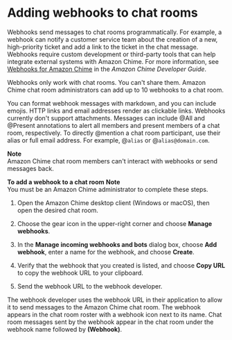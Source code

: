 # Adding webhooks to chat rooms<a name="webhooks"></a>

Webhooks send messages to chat rooms programmatically\. For example, a webhook can notify a customer service team about the creation of a new, high\-priority ticket and add a link to the ticket in the chat message\. Webhooks require custom development or third\-party tools that can help integrate external systems with Amazon Chime\. For more information, see [Webhooks for Amazon Chime](https://docs.aws.amazon.com/chime/latest/dg/webhooks.html) in the *Amazon Chime Developer Guide*\.

Webhooks only work with chat rooms\. You can't share them\. Amazon Chime chat room administrators can add up to 10 webhooks to a chat room\.

You can format webhook messages with markdown, and you can include emojis\. HTTP links and email addresses render as clickable links\. Webhooks currently don't support attachments\. Messages can include @All and @Present annotations to alert all members and present members of a chat room, respectively\. To directly @mention a chat room participant, use their alias or full email address\. For example, @`alias` or @`alias@domain.com`\.

**Note**  
Amazon Chime chat room members can't interact with webhooks or send messages back\.

**To add a webhook to a chat room**
**Note**  
You must be an Amazon Chime administrator to complete these steps\.

1. Open the Amazon Chime desktop client \(Windows or macOS\), then open the desired chat room\.

1. Choose the gear icon in the upper\-right corner and choose **Manage webhooks**\.

1. In the **Manage incoming webhooks and bots** dialog box, choose **Add webhook**, enter a name for the webhook, and choose **Create**\.

1. Verify that the webhook that you created is listed, and choose **Copy URL** to copy the webhook URL to your clipboard\.

1. Send the webhook URL to the webhook developer\.

The webhook developer uses the webhook URL in their application to allow it to send messages to the Amazon Chime chat room\. The webhook appears in the chat room roster with a webhook icon next to its name\. Chat room messages sent by the webhook appear in the chat room under the webhook name followed by **\(Webhook\)**\.